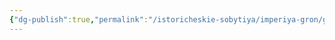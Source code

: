 ```yaml
---
{"dg-publish":true,"permalink":"/istoricheskie-sobytiya/imperiya-gron/grazhdanskaya-vojna-v-imperii-gron/","dgPassFrontmatter":true}
---
```



